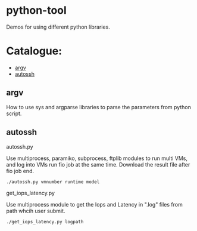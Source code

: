 # python-tool

Demos for using different python libraries.

# Catalogue:

* [argv](#Argv)
* [autossh](#Autossh)


<a id="Argv"></a>
## argv

How to use sys and argparse libraries to parse the parameters from python script.


<a id="Autossh"></a>
## autossh

autossh.py

Use multiprocess, paramiko, subprocess, ftplib modules to run multi VMs, and log into VMs run fio job at the same time.
Download the result file after fio job end.

~~~{.sh}
./autossh.py vmnumber runtime model
~~~

get_iops_latency.py

Use multiprocess module to get the Iops and Latency in ".log" files from  path whcih user submit.

~~~{.sh}
./get_iops_latency.py logpath
~~~
